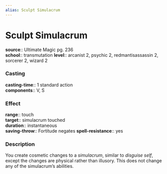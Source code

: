 ```yaml
---
alias: Sculpt Simulacrum
---
```


# Sculpt Simulacrum 

**source**:: Ultimate Magic pg. 236  
**school**:: transmutation
**level**:: arcanist 2, psychic 2, redmantisassassin 2, sorcerer 2, wizard 2

### Casting 

**casting-time**:: 1 standard action  
**components**:: V, S

### Effect 

**range**:: touch  
**target**:: simulacrum touched  
**duration**:: instantaneous  
**saving-throw**:: Fortitude negates
**spell-resistance**:: yes

### Description 

You create cosmetic changes to a *simulacrum*, similar to *disguise self*, except the changes are physical rather than illusory. This does not change any of the simulacrum’s abilities.

